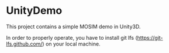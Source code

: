# UnityDemo

This project contains a simple MOSIM demo in Unity3D. 

In order to properly operate, you have to install git lfs (https://git-lfs.github.com/) on your local machine. 
